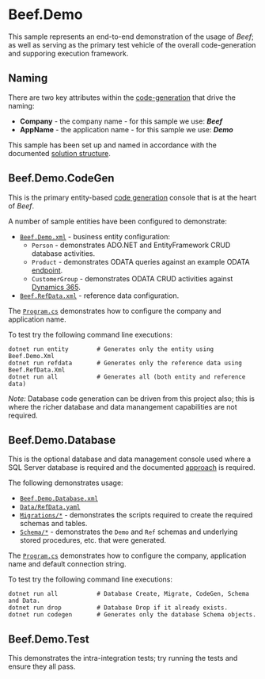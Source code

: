 # Beef.Demo

This sample represents an end-to-end demonstration of the usage of _Beef_; as well as serving as the primary test vehicle of the overall code-generation and supporing execution framework.

## Naming

There are two key attributes within the [code-generation](../../tools/Beef.CodeGen.Core/README.md) that drive the naming:
- **Company** - the company name - for this sample we use: _**Beef**_
- **AppName** - the application name - for this sample we use: _**Demo**_

This sample has been set up and named in accordance with the documented [solution structure](../../docs/Solution-Structure.md).

## Beef.Demo.CodeGen

This is the primary entity-based [code generation](../../tools/Beef.CodeGen.Core/README.md) console that is at the heart of _Beef_. 

A number of sample entities have been configured to demonstrate:
- [`Beef.Demo.xml`](./Beef.Demo.CodeGen/Beef.Demo.xml) - business entity configuration:
  - `Person` - demonstrates ADO.NET and EntityFramework CRUD database activities.
  - `Product` - demonstrates ODATA queries against an example ODATA [endpoint](http://services.odata.org/V4/OData/OData.svc/).
  - `CustomerGroup` - demonstrates ODATA CRUD activities against [Dynamics 365](https://dynamics.microsoft.com/finance-and-operations/overview/).
- [`Beef.RefData.xml`](./Beef.Demo.CodeGen/Beef.RefData.xml) - reference data configuration.

The [`Program.cs`](./Beef.Demo.CodeGen/Program.cs) demonstrates how to configure the company and application name.

To test try the following command line executions:

```
dotnet run entity        # Generates only the entity using Beef.Demo.Xml
dotnet run refdata       # Generates only the reference data using Beef.RefData.Xml
dotnet run all           # Generates all (both entity and reference data)
```

_Note:_ Database code generation can be driven from this project also; this is where the richer database and data manangement capabilities are not required. 

## Beef.Demo.Database

This is the optional database and data management console used where a SQL Server database is required and the documented [approach](../../tools/Beef.Database.Core/README.md) is required.

The following demonstrates usage:
 - [`Beef.Demo.Database.xml`](./Beef.Demo.Database/Beef.Demo.Database.xml)
 - [`Data/RefData.yaml`](./Beef.Demo.Database/Data/RefData.yaml)
 - [`Migrations/*`](./Beef.Demo.Database/Migrations) - demonstrates the scripts required to create the required schemas and tables.
 - [`Schema/*`](./Beef.Demo.Database/Schema) - demonstrates the `Demo` and `Ref` schemas and underlying stored procedures, etc. that were generated.

The [`Program.cs`](./Beef.Demo.Database/Program.cs) demonstrates how to configure the company, application name and default connection string.

To test try the following command line executions:

```
dotnet run all           # Database Create, Migrate, CodeGen, Schema and Data.
dotnet run drop          # Database Drop if it already exists.
dotnet run codegen       # Generates only the database Schema objects.
```

## Beef.Demo.Test

This demonstrates the intra-integration tests; try running the tests and ensure they all pass. 
